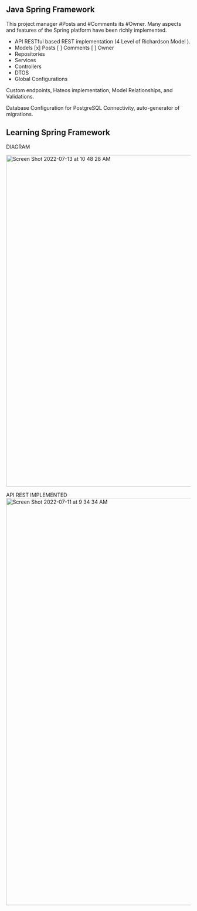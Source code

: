 
## Java Spring Framework

This project manager #Posts and #Comments its #Owner.
Many aspects and features of the Spring platform have been richly implemented.

- API RESTful based REST implementation (4 Level of Richardson Model ).
- Models [x] Posts [ ] Comments [ ] Owner
- Repositories
- Services
- Controllers
- DTOS
- Global Configurations

Custom endpoints, Hateos implementation, Model Relationships, and Validations.

Database Configuration for PostgreSQL Connectivity, auto-generator of migrations.

## Learning Spring Framework

DIAGRAM

<img width="904" alt="Screen Shot 2022-07-13 at 10 48 28 AM" src="https://user-images.githubusercontent.com/82730685/178705180-bbb4726d-f4d2-4a1f-90d9-efd98374f923.png">


API REST IMPLEMENTED
<img width="1110" alt="Screen Shot 2022-07-11 at 9 34 34 AM" src="https://user-images.githubusercontent.com/82730685/178223051-eaea2c03-5c0a-45d1-937c-f3e42aac390a.png">

